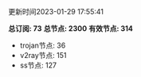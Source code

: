 更新时间2023-01-29 17:55:41

**总订阅: 73**
**总节点: 2300**
**有效节点: 314**
- trojan节点: 36
- v2ray节点: 151
- ss节点: 127
